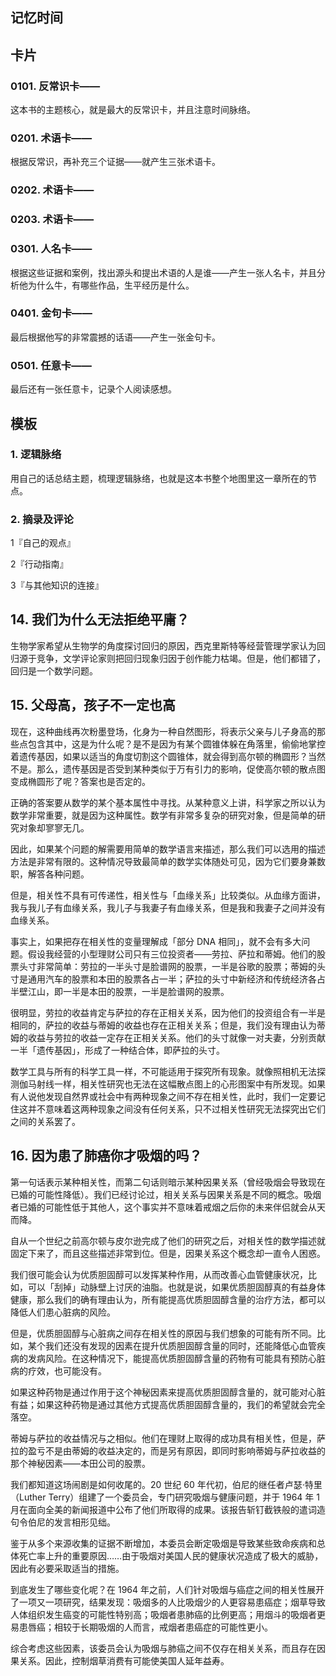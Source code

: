 ## 记忆时间

## 卡片

### 0101. 反常识卡——

这本书的主题核心，就是最大的反常识卡，并且注意时间脉络。

### 0201. 术语卡——

根据反常识，再补充三个证据——就产生三张术语卡。

### 0202. 术语卡——

### 0203. 术语卡——

### 0301. 人名卡——

根据这些证据和案例，找出源头和提出术语的人是谁——产生一张人名卡，并且分析他为什么牛，有哪些作品，生平经历是什么。

### 0401. 金句卡——

最后根据他写的非常震撼的话语——产生一张金句卡。

### 0501. 任意卡——

最后还有一张任意卡，记录个人阅读感想。

## 模板

### 1. 逻辑脉络

用自己的话总结主题，梳理逻辑脉络，也就是这本书整个地图里这一章所在的节点。

### 2. 摘录及评论

1『自己的观点』

2『行动指南』

3『与其他知识的连接』

## 14. 我们为什么无法拒绝平庸？

生物学家希望从生物学的角度探讨回归的原因，西克里斯特等经营管理学家认为回归源于竞争，文学评论家则把回归现象归因于创作能力枯竭。但是，他们都错了，回归是一个数学问题。

## 15. 父母高，孩子不一定也高

现在，这种曲线再次粉墨登场，化身为一种自然图形，将表示父亲与儿子身高的那些点包含其中，这是为什么呢？是不是因为有某个圆锥体躲在角落里，偷偷地掌控着遗传基因，如果以适当的角度切割这个圆锥体，就会得到高尔顿的椭圆形？当然不是。那么，遗传基因是否受到某种类似于万有引力的影响，促使高尔顿的散点图变成椭圆形了呢？答案也是否定的。

正确的答案要从数学的某个基本属性中寻找。从某种意义上讲，科学家之所以认为数学非常重要，就是因为这种属性。数学有非常多复杂的研究对象，但是简单的研究对象却寥寥无几。

因此，如果某个问题的解需要用简单的数学语言来描述，那么我们可以选用的描述方法是非常有限的。这种情况导致最简单的数学实体随处可见，因为它们要身兼数职，解答各种问题。

但是，相关性不具有可传递性，相关性与「血缘关系」比较类似。从血缘方面讲，我与我儿子有血缘关系，我儿子与我妻子有血缘关系，但是我和我妻子之间并没有血缘关系。

事实上，如果把存在相关性的变量理解成「部分 DNA 相同」，就不会有多大问题。假设我经营的小型理财公司只有三位投资者——劳拉、萨拉和蒂姆。他们的股票头寸非常简单：劳拉的一半头寸是脸谱网的股票，一半是谷歌的股票；蒂姆的头寸是通用汽车的股票和本田的股票各占一半；萨拉的头寸中新经济和传统经济各占半壁江山，即一半是本田的股票，一半是脸谱网的股票。

很明显，劳拉的收益肯定与萨拉的存在正相关关系，因为他们的投资组合有一半是相同的，萨拉的收益与蒂姆的收益也存在正相关关系；但是，我们没有理由认为蒂姆的收益与劳拉的收益一定存在正相关关系。他们的头寸就像一对夫妻，分别贡献一半「遗传基因」，形成了一种结合体，即萨拉的头寸。

数学工具与所有的科学工具一样，不可能适用于探究所有现象。就像照相机无法探测伽马射线一样，相关性研究也无法在这幅散点图上的心形图案中有所发现。如果有人说他发现自然界或社会中有两种现象之间不存在相关性，此时，我们一定要记住这并不意味着这两种现象之间没有任何关系，只不过相关性研究无法探究出它们之间的关系罢了。

## 16. 因为患了肺癌你才吸烟的吗？

第一句话表示某种相关性，而第二句话则暗示某种因果关系（曾经吸烟会导致现在已婚的可能性降低）。我们已经讨论过，相关关系与因果关系是不同的概念。吸烟者已婚的可能性低于其他人，这个事实并不意味着戒烟之后你的未来伴侣就会从天而降。

自从一个世纪之前高尔顿与皮尔逊完成了他们的研究之后，对相关性的数学描述就固定下来了，而且这些描述非常到位。但是，因果关系这个概念却一直令人困惑。

我们很可能会认为优质胆固醇可以发挥某种作用，从而改善心血管健康状况，比如，可以「刮掉」动脉壁上讨厌的油脂。也就是说，如果优质胆固醇真的有益身体健康，那么我们的确有理由认为，所有能提高优质胆固醇含量的治疗方法，都可以降低人们患心脏病的风险。

但是，优质胆固醇与心脏病之间存在相关性的原因与我们想象的可能有所不同。比如，某个我们还没有发现的因素在提升优质胆固醇含量的同时，还能降低心血管疾病的发病风险。在这种情况下，能提高优质胆固醇含量的药物有可能具有预防心脏病的疗效，也可能没有。

如果这种药物是通过作用于这个神秘因素来提高优质胆固醇含量的，就可能对心脏有益；如果这种药物是通过其他方式提高优质胆固醇含量的，我们的希望就会完全落空。

蒂姆与萨拉的收益情况与之相似。他们在理财上取得的成功具有相关性，但是，萨拉的盈亏不是由蒂姆的收益决定的，而是另有原因，即同时影响蒂姆与萨拉收益的那个神秘因素——本田公司的股票。

我们都知道这场闹剧是如何收尾的。20 世纪 60 年代初，伯尼的继任者卢瑟·特里（Luther Terry）组建了一个委员会，专门研究吸烟与健康问题，并于 1964 年 1 月在面向全美的新闻报道中公布了他们所取得的成果。该报告斩钉截铁般的遣词造句令伯尼的发言相形见绌。

鉴于从多个来源收集的证据不断增加，本委员会断定吸烟是导致某些致命疾病和总体死亡率上升的重要原因……由于吸烟对美国人民的健康状况造成了极大的威胁，因此有必要采取适当的措施。

到底发生了哪些变化呢？在 1964 年之前，人们针对吸烟与癌症之间的相关性展开了一项又一项研究，结果发现：吸烟多的人比吸烟少的人更容易患癌症；烟草导致人体组织发生癌变的可能性特别高；吸烟者患肺癌的比例更高；用烟斗的吸烟者更易患唇癌；相较于长期吸烟的人而言，戒烟者患癌症的可能性更小。

综合考虑这些因素，该委员会认为吸烟与肺癌之间不仅存在相关关系，而且存在因果关系。因此，控制烟草消费有可能使美国人延年益寿。






